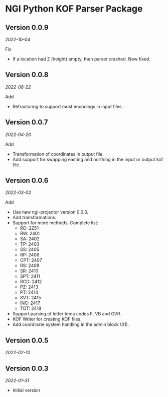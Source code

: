 # NGI Python KOF Parser Package

## Version 0.0.9
_2022-10-04_

Fix

- If a location had Z (height) empty, then parser crashed. Now fixed.

## Version 0.0.8
_2022-08-22_

Add

- Refractoring to support most encodings in input files.

## Version 0.0.7
_2022-04-20_

Add

- Transformation of coordinates in output file.
- Add support for swapping easting and northing in the input or output kof file.

## Version 0.0.6
_2022-03-02_

Add

- Use new ngi-projector version 0.0.3. 
- Add transformations.
- Support for more methods. Complete list:        
   - RO: 2251
   - RW: 2401
   - SA: 2402
   - TP: 2403
   - SS: 2405
   - RP: 2406
   - CPT: 2407
   - RS: 2409
   - SR: 2410
   - SPT: 2411
   - RCD: 2412
   - PZ: 2413
   - PT: 2414 
   - SVT: 2415
   - INC: 2417
   - TOT: 2418
- Support parsing of letter tema codes F, VB and GVR.
- KOF Writer for creating KOF files.
- Add coordinate system handling in the admin block (01).


## Version 0.0.5
_2022-02-10_


## Version 0.0.3
_2022-01-31_

- Initial version


